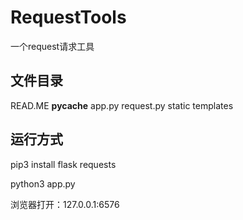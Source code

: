 # RequestTools
一个request请求工具

## 文件目录

READ.ME     __pycache__ app.py      request.py  static      templates

## 运行方式

pip3 install flask requests

python3 app.py

浏览器打开：127.0.0.1:6576
